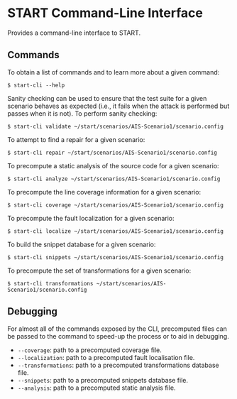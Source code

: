 # START Command-Line Interface

Provides a command-line interface to START.

## Commands

To obtain a list of commands and to learn more about a given command:

```
$ start-cli --help
```

Sanity checking can be used to ensure that the test suite for a given
scenario behaves as expected (i.e., it fails when the attack is performed
but passes when it is not). To perform sanity checking:

```
$ start-cli validate ~/start/scenarios/AIS-Scenario1/scenario.config
```

To attempt to find a repair for a given scenario:

```
$ start-cli repair ~/start/scenarios/AIS-Scenario1/scenario.config
```

To precompute a static analysis of the source code for a given scenario:

```
$ start-cli analyze ~/start/scenarios/AIS-Scenario1/scenario.config
```

To precompute the line coverage information for a given scenario:

```
$ start-cli coverage ~/start/scenarios/AIS-Scenario1/scenario.config
```

To precompute the fault localization for a given scenario:

```
$ start-cli localize ~/start/scenarios/AIS-Scenario1/scenario.config
```

To build the snippet database for a given scenario:

```
$ start-cli snippets ~/start/scenarios/AIS-Scenario1/scenario.config
```

To precompute the set of transformations for a given scenario:

```
$ start-cli transformations ~/start/scenarios/AIS-Scenario1/scenario.config
```

## Debugging

For almost all of the commands exposed by the CLI, precomputed files can be
passed to the command to speed-up the process or to aid in debugging.

* `--coverage`: path to a precomputed coverage file.
* `--localization`: path to a precomputed fault localisation file.
* `--transformations`: path to a precomputed transformations database file.
* `--snippets`: path to a precomputed snippets database file.
* `--analysis`: path to a precomputed static analysis file.

